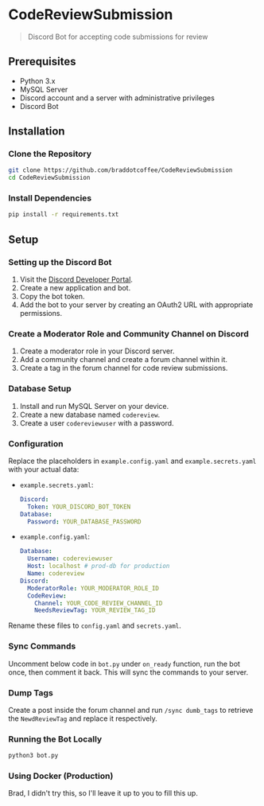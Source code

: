# CodeReviewSubmission
> Discord Bot for accepting code submissions for review

## Prerequisites
- Python 3.x
- MySQL Server
- Discord account and a server with administrative privileges
- Discord Bot

## Installation

### Clone the Repository
```bash
git clone https://github.com/braddotcoffee/CodeReviewSubmission
cd CodeReviewSubmission
```

### Install Dependencies
```bash
pip install -r requirements.txt
```

## Setup

### Setting up the Discord Bot
1. Visit the [Discord Developer Portal](https://discord.com/developers/applications).
2. Create a new application and bot.
3. Copy the bot token.
4. Add the bot to your server by creating an OAuth2 URL with appropriate permissions.

### Create a Moderator Role and Community Channel on Discord
1. Create a moderator role in your Discord server.
2. Add a community channel and create a forum channel within it.
3. Create a tag in the forum channel for code review submissions.

### Database Setup
1. Install and run MySQL Server on your device.
2. Create a new database named `codereview`.
3. Create a user `codereviewuser` with a password.

### Configuration
Replace the placeholders in `example.config.yaml` and `example.secrets.yaml` with your actual data:
- `example.secrets.yaml`:
   ```yaml
   Discord:
     Token: YOUR_DISCORD_BOT_TOKEN
   Database:
     Password: YOUR_DATABASE_PASSWORD
   ```

- `example.config.yaml`:
   ```yaml
   Database:
     Username: codereviewuser
     Host: localhost # prod-db for production
     Name: codereview
   Discord:
     ModeratorRole: YOUR_MODERATOR_ROLE_ID
     CodeReview:
       Channel: YOUR_CODE_REVIEW_CHANNEL_ID
       NeedsReviewTag: YOUR_REVIEW_TAG_ID
   ```

Rename these files to `config.yaml` and `secrets.yaml`.

### Sync Commands
Uncomment below code in `bot.py` under `on_ready` function, run the bot once, then comment it back. This will sync the commands to your server.

### Dump Tags
Create a post inside the forum channel and run `/sync dumb_tags` to retrieve the `NewdReviewTag` and replace it respectively.

### Running the Bot Locally
```bash
python3 bot.py
```

### Using Docker (Production)
Brad, I didn't try this, so I'll leave it up to you to fill this up.
